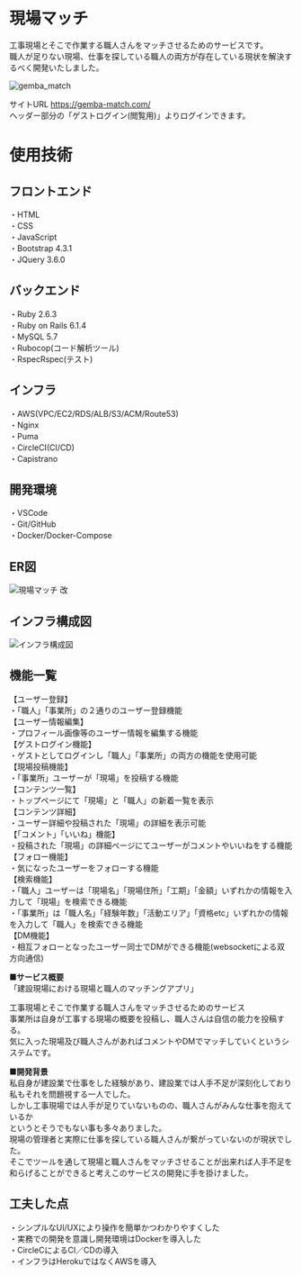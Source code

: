 # 現場マッチ
工事現場とそこで作業する職人さんをマッチさせるためのサービスです。  
職人が足りない現場、仕事を探している職人の両方が存在している現状を解決するべく開発いたしました。

![gemba_match](https://user-images.githubusercontent.com/81660388/130314344-dc39beb2-de3c-45b2-904f-8899b7dbbe7e.png)

サイトURL https://gemba-match.com/  
ヘッダー部分の「ゲストログイン(閲覧用)」よりログインできます。

# 使用技術
## フロントエンド
・HTML  
・CSS  
・JavaScript  
・Bootstrap 4.3.1  
・JQuery 3.6.0  
## バックエンド
・Ruby 2.6.3  
・Ruby on Rails 6.1.4  
・MySQL 5.7  
・Rubocop(コード解析ツール)  
・RspecRspec(テスト)  
## インフラ
・AWS(VPC/EC2/RDS/ALB/S3/ACM/Route53)  
・Nginx  
・Puma  
・CircleCI(CI/CD)  
・Capistrano  
## 開発環境
・VSCode  
・Git/GitHub  
・Docker/Docker-Compose  
## ER図
![現場マッチ 改](https://user-images.githubusercontent.com/81660388/130374087-42a17ae3-a96f-44d6-b753-32aa389b7aa9.png)
## インフラ構成図
![インフラ構成図](https://user-images.githubusercontent.com/81660388/130374118-a724a0b2-7497-405a-b8d7-e456a20ea064.png)
## 機能一覧
【ユーザー登録】  
・「職人」「事業所」の２通りのユーザー登録機能  
【ユーザー情報編集】  
・プロフィール画像等のユーザー情報を編集する機能  
【ゲストログイン機能】  
・ゲストとしてログインし「職人」「事業所」の両方の機能を使用可能  
【現場投稿機能】  
・「事業所」ユーザーが「現場」を投稿する機能  
【コンテンツ一覧】  
・トップページにて「現場」と「職人」の新着一覧を表示  
【コンテンツ詳細】  
・ユーザー詳細や投稿された「現場」の詳細を表示可能  
【「コメント」「いいね」機能】  
・投稿された「現場」の詳細ページにてユーザーがコメントやいいねをする機能  
【フォロー機能】  
・気になったユーザーをフォローする機能  
【検索機能】  
・「職人」ユーザーは「現場名」「現場住所」「工期」「金額」いずれかの情報を入力して「現場」を検索できる機能  
・「事業所」は「職人名」「経験年数」「活動エリア」「資格etc」いずれかの情報を入力して「職人」を検索できる機能  
【DM機能】  
・相互フォローとなったユーザー同士でDMができる機能(websocketによる双方向通信)  


**■サービス概要**  
「建設現場における現場と職人のマッチングアプリ」

工事現場とそこで作業する職人さんをマッチさせるためのサービス  
事業所は自身が工事する現場の概要を投稿し、職人さんは自信の能力を投稿する。  
気に入った現場及び職人さんがあればコメントやDMでマッチしていくというシステムです。  

**■開発背景**  
私自身が建設業で仕事をした経験があり、建設業では人手不足が深刻化しており  
私もそれを問題視する一人でした。  
しかし工事現場では人手が足りていないものの、職人さんがみんな仕事を抱えているか  
というとそうでもない事も多々ありました。  
現場の管理者と実際に仕事を探している職人さんが繋がっていないのが現状でした。  
そこでツールを通して現場と職人さんをマッチさせることが出来れば人手不足を  
和らげることができると考えこのサービスの開発に手を掛けました。 

## 工夫した点  
・シンプルなUI/UXにより操作を簡単かつわかりやすくした  
・実務での開発を意識し開発環境はDockerを導入した  
・CircleCによるCI／CDの導入  
・インフラはHerokuではなくAWSを導入